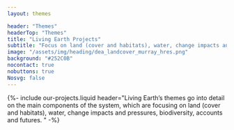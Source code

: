 ```yaml
---
layout: themes

header: "Themes"
headerTop: "Themes"
title: "Living Earth Projects"
subtitle: "Focus on land (cover and habitats), water, change impacts and pressures, biodiversity, accounts and futures"
image: "/assets/img/heading/dea_landcover_murray_hres.png"
background: "#252C0B"
nocontact: true
nobuttons: true
Nosvg: false
---
```



{%-
include our-projects.liquid
header="Living Earth’s themes go into detail on the main components of the system, which are focusing on land (cover and habitats), water, change impacts and pressures, biodiversity, accounts and futures. "
-%}
